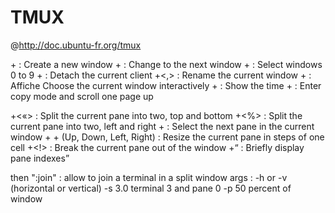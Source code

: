 TMUX
====

@http://doc.ubuntu-fr.org/tmux

<C-b>+<c> : Create a new window
<C-b>+<n> : Change to the next window
<C-b>+<X> : Select windows 0 to 9
<C-b>+<d> : Detach the current client
<C-b>+<,> : Rename the current window
<C-b>+<w> : Affiche Choose the current window interactively
<C-b>+<t> : Show the time
<C-b>+<Page Up> : Enter copy mode and scroll one page up

<C-b>+<«> : Split the current pane into two, top and bottom
<C-b>+<%> : Split the current pane into two, left and right
<C-b>+<o> : Select the next pane in the current window
<C-b>+<Alt> + (Up, Down, Left, Right) : Resize the current pane in steps of one cell
<C-b>+<!> : Break the current pane out of the window
<C-b>+<q> : Briefly display pane indexes

<C-b> then ":join" : allow to join a terminal in a split window
	args :
		-h or -v (horizontal or vertical)
		-s 3.0 terminal 3 and pane 0
		-p 50 percent of window
